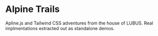# Alpine Trails
Apline.js and Tailwind CSS adventures from the house of LUBUS. Real implmentations extracted out as standalone demos.
